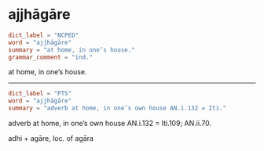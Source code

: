 # ajjhāgāre

``` toml
dict_label = "NCPED"
word = "ajjhāgāre"
summary = "at home, in one’s house."
grammar_comment = "ind."
```

at home, in one’s house.

--------------------

``` toml
dict_label = "PTS"
word = "ajjhāgāre"
summary = "adverb at home, in one’s own house AN.i.132 = Iti."
```

adverb at home, in one’s own house AN.i.132 = Iti.109; AN.ii.70.

adhi \+ agāre, loc. of agāra


